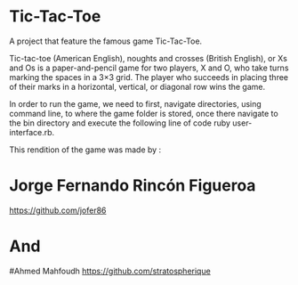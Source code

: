 # Tic-Tac-Toe
  A project that feature the famous game Tic-Tac-Toe.

  Tic-tac-toe (American English), noughts and crosses (British English), or Xs and Os is a 
paper-and-pencil game for two players, X and O, who take turns marking the spaces in a 3×3 grid. The 
player who succeeds in placing three of their marks in a horizontal, vertical, or diagonal row wins
the game.

  In order to run the game, we need to first, navigate directories, using command line, to where the 
game folder is stored, once there navigate to the bin directory and execute the following line of code
ruby user-interface.rb.

  This rendition of the game was made by :
  # Jorge Fernando Rincón Figueroa
  https://github.com/jofer86

  # And

  #Ahmed Mahfoudh
  https://github.com/stratospherique
